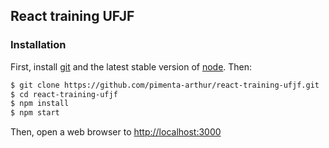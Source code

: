 ## React training UFJF

### Installation
First, install [git](http://git-scm.com/downloads) and the latest stable version of [node](https://nodejs.org/). Then:

```sh
$ git clone https://github.com/pimenta-arthur/react-training-ufjf.git
$ cd react-training-ufjf
$ npm install
$ npm start
```

Then, open a web browser to [http://localhost:3000](http://localhost:3000)